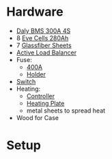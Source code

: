 # Hardware
* [Daly BMS 300A 4S](https://www.microcharge.de/kategorien/146-696-daly-smart-bms-4s300a-fuer-12v-lifepo4-batterien.html#/130-steuersatz-0_mwst_solarforderung_gemass_12_abs_3_ustg)
* 8 [Eve Cells 280Ah](https://www.nkon.nl/de/rechargeable/lifepo4/prismatisch/eve-lf280-prismatic-280ah-280a-lifepo4-threaded.html)
* 7 [Glassfiber Sheets](https://amzn.eu/d/4aJE2Hj)
* [Active Load Balancer](https://amzn.eu/d/3QOcPgQ)
* Fuse:
  * [400A](https://amzn.eu/d/8xn5Vs8)
  * [Holder](https://amzn.eu/d/c0K8mw5)
* [Switch](https://www.ective.de/Batterietrennschalter-600A-12-48V)
* Heating:
  * [Controller](https://amzn.eu/d/5IkgT1Z)
  * [Heating Plate](https://amzn.eu/d/gJDmGRC)
  * metal sheets to spread heat
* Wood for Case

# Setup

